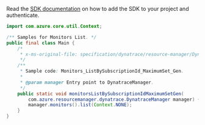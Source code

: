 Read the [SDK documentation](https://github.com/Azure/azure-sdk-for-java/blob/azure-resourcemanager-dynatrace_1.0.0-beta.1/sdk/dynatrace/azure-resourcemanager-dynatrace/README.md) on how to add the SDK to your project and authenticate.

```java
import com.azure.core.util.Context;

/** Samples for Monitors List. */
public final class Main {
    /*
     * x-ms-original-file: specification/dynatrace/resource-manager/Dynatrace.Observability/preview/2021-09-01-preview/examples/Monitors_ListBySubscriptionId_MaximumSet_Gen.json
     */
    /**
     * Sample code: Monitors_ListBySubscriptionId_MaximumSet_Gen.
     *
     * @param manager Entry point to DynatraceManager.
     */
    public static void monitorsListBySubscriptionIdMaximumSetGen(
        com.azure.resourcemanager.dynatrace.DynatraceManager manager) {
        manager.monitors().list(Context.NONE);
    }
}
```
